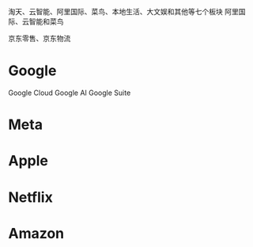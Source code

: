 
淘天、云智能、阿里国际、菜鸟、本地生活、大文娱和其他等七个板块
阿里国际、云智能和菜鸟


京东零售、京东物流

# Google

Google Cloud
Google AI
Google Suite


# Meta

# Apple

# Netflix

# Amazon

